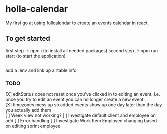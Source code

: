 # holla-calendar

My first go at using fullcalendar to create an events calendar in react.
​

## To get started

first step -> npm i (to install all needed packages)
second step -> npm run start (to start the application)

##

add a .env and link up airtable info

### TODO

[X] editStatus does not reset once you've clicked in to editing an event. I.e. once you try to edit an event you can no longer create a new event. \
[X] timezones mess up so added events show up one day later than the day you actually add them \
[ ] Week view not working?
[ ] Investigate default client and employee on add
[ ] Error handling
[ ] Investigate Work Item Employee changing based on editing sprint employee

